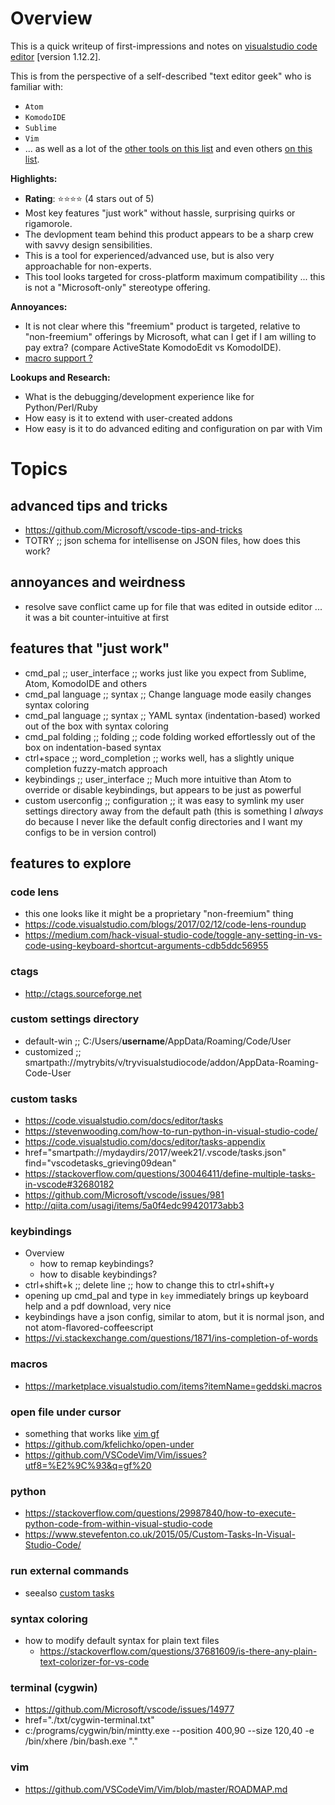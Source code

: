 <!---
### <beg-file_info>
### document_metadata:
###   - caption: "__blank__"
###     dmid: "__dmid__"
###     date: created="2017-05-25"
###     last: lastmod="2017-05-25"
###     tags: tags
###     author: created="__author__"
###     filetype: "md"
###     lastupdate: "__lastupdate__"
###     desc: |
###         * __desc__
###     seealso: |
###         * blogtef editor features ;; regain://makeup_yearner_unlinks
###     seeinstead: |
###         * __seeinstead__
### <end-file_info>
--->

# Overview

This is a quick writeup of first-impressions and notes on [visualstudio code editor](https://code.visualstudio.com/) [version 1.12.2].

This is from the perspective of a self-described "text editor geek" who is familiar with:
* `Atom`
* `KomodoIDE`
* `Sublime`
* `Vim`
* ... as well as a lot of the [other tools on this list](https://insights.stackoverflow.com/survey/2017#technology-most-popular-developer-environments-by-occupation) and even others [on this list](https://en.wikipedia.org/wiki/Comparison_of_text_editors#Overview).

**Highlights:**
* **Rating**: :star::star::star::star: (4 stars out of 5)
* Most key features "just work" without hassle, surprising quirks or rigamorole.
* The devlopment team behind this product appears to be a sharp crew with savvy design sensibilities.
* This is a tool for experienced/advanced use, but is also very approachable for non-experts.
* This tool looks targeted for cross-platform maximum compatibility ... this is not a "Microsoft-only" stereotype offering.

**Annoyances:**
* It is not clear where this "freemium" product is targeted, relative to "non-freemium" offerings by Microsoft, what can I get if I am willing to pay extra? (compare ActiveState KomodoEdit vs KomodoIDE).
* [macro support ?](https://github.com/Microsoft/vscode/issues/4490)

**Lookups and Research:**
* What is the debugging/development experience like for Python/Perl/Ruby
* How easy is it to extend with user-created addons
* How easy is it to do advanced editing and configuration on par with Vim

# Topics

## advanced tips and tricks
* https://github.com/Microsoft/vscode-tips-and-tricks
* TOTRY ;; json schema for intellisense on JSON files, how does this work?

## annoyances and weirdness
* resolve save conflict came up for file that was edited in outside editor ... it was a bit counter-intuitive at first

## features that "just work"

* cmd_pal          ;; user_interface  ;; works just like you expect from Sublime, Atom, KomodoIDE and others
* cmd_pal language ;; syntax          ;; Change language mode easily changes syntax coloring
* cmd_pal language ;; syntax          ;; YAML syntax (indentation-based) worked out of the box with syntax coloring
* cmd_pal folding  ;; folding         ;; code folding worked effortlessly out of the box on indentation-based syntax
* ctrl+space       ;; word_completion ;; works well, has a slightly unique completion fuzzy-match approach
* keybindings      ;; user_interface  ;; Much more intuitive than Atom to override or disable keybindings, but appears to be just as powerful
* custom userconfig ;; configuration ;; it was easy to symlink my user settings directory away from the default path (this is something I *always* do because I never like the default config directories and I want my configs to be in version control)

## features to explore

### code lens
* this one looks like it might be a proprietary "non-freemium" thing
* https://code.visualstudio.com/blogs/2017/02/12/code-lens-roundup
* https://medium.com/hack-visual-studio-code/toggle-any-setting-in-vs-code-using-keyboard-shortcut-arguments-cdb5ddc56955

### ctags
* http://ctags.sourceforge.net

### custom settings directory
* default-win ;; C:/Users/**username**/AppData/Roaming/Code/User
* customized ;; smartpath://mytrybits/v/tryvisualstudiocode/addon/AppData-Roaming-Code-User

### custom tasks
* https://code.visualstudio.com/docs/editor/tasks
* https://stevenwooding.com/how-to-run-python-in-visual-studio-code/
* https://code.visualstudio.com/docs/editor/tasks-appendix
* href="smartpath://mydaydirs/2017/week21/.vscode/tasks.json" find="vscodetasks_grieving09dean"
* https://stackoverflow.com/questions/30046411/define-multiple-tasks-in-vscode#32680182
* https://github.com/Microsoft/vscode/issues/981
* http://qiita.com/usagi/items/5a0f4edc99420173abb3

### keybindings
* Overview
    * how to remap keybindings?
    * how to disable keybindings?
* ctrl+shift+k ;;  delete line ;;  how to change this to ctrl+shift+y
* opening up cmd_pal and type in `key` immediately brings up keyboard help and a pdf download, very nice
* keybindings have a json config, similar to atom, but it is normal json, and not atom-flavored-coffeescript
* https://vi.stackexchange.com/questions/1871/ins-completion-of-words

### macros
* https://marketplace.visualstudio.com/items?itemName=geddski.macros

### open file under cursor
* something that works like [vim gf](http://vimdoc.sourceforge.net/htmldoc/editing.html#gf)
* https://github.com/kfelichko/open-under
* https://github.com/VSCodeVim/Vim/issues?utf8=%E2%9C%93&q=gf%20

### python
* https://stackoverflow.com/questions/29987840/how-to-execute-python-code-from-within-visual-studio-code
* https://www.stevefenton.co.uk/2015/05/Custom-Tasks-In-Visual-Studio-Code/

### run external commands
* seealso [custom tasks](#custom-tasks)

### syntax coloring
* how to modify default syntax for plain text files
    * https://stackoverflow.com/questions/37681609/is-there-any-plain-text-colorizer-for-vs-code

### terminal (cygwin)
* https://github.com/Microsoft/vscode/issues/14977
* href="./txt/cygwin-terminal.txt"
* c:/programs/cygwin/bin/mintty.exe --position 400,90 --size 120,40 -e /bin/xhere /bin/bash.exe "."

### vim
* https://github.com/VSCodeVim/Vim/blob/master/ROADMAP.md



